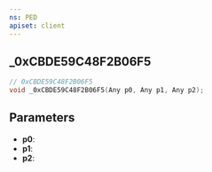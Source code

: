 ```yaml
---
ns: PED
apiset: client
---
```

## _0xCBDE59C48F2B06F5

```c
// 0xCBDE59C48F2B06F5
void _0xCBDE59C48F2B06F5(Any p0, Any p1, Any p2);
```


## Parameters
* **p0**:
* **p1**:
* **p2**: